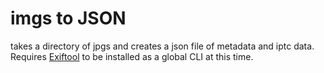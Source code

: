 # imgs to JSON

takes a directory of jpgs and creates a json file of metadata and iptc data. Requires [Exiftool](https://www.sno.phy.queensu.ca/~phil/exiftool/) to be installed as a global CLI at this time.

